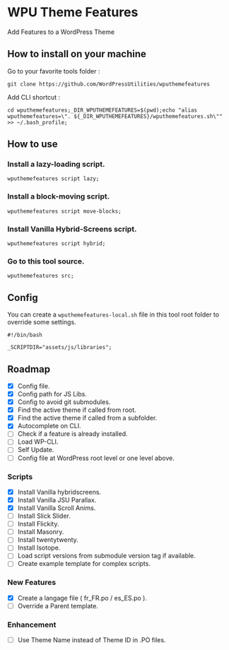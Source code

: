 # WPU Theme Features

Add Features to a WordPress Theme

## How to install on your machine

Go to your favorite tools folder :

```
git clone https://github.com/WordPressUtilities/wputhemefeatures
```

Add CLI shortcut :

```
cd wputhemefeatures;_DIR_WPUTHEMEFEATURES=$(pwd);echo "alias wputhemefeatures=\". ${_DIR_WPUTHEMEFEATURES}/wputhemefeatures.sh\"" >> ~/.bash_profile;
```

## How to use

### Install a lazy-loading script.

`wputhemefeatures script lazy;`

### Install a block-moving script.

`wputhemefeatures script move-blocks;`

### Install Vanilla Hybrid-Screens script.

`wputhemefeatures script hybrid;`

### Go to this tool source.

`wputhemefeatures src;`

## Config

You can create a `wputhemefeatures-local.sh` file in this tool root folder to override some settings.

```
#!/bin/bash

_SCRIPTDIR="assets/js/libraries";
```

## Roadmap

- [x] Config file.
- [x] Config path for JS Libs.
- [x] Config to avoid git submodules.
- [x] Find the active theme if called from root.
- [x] Find the active theme if called from a subfolder.
- [x] Autocomplete on CLI.
- [ ] Check if a feature is already installed.
- [ ] Load WP-CLI.
- [ ] Self Update.
- [ ] Config file at WordPress root level or one level above.

### Scripts

- [x] Install Vanilla hybridscreens.
- [x] Install Vanilla JSU Parallax.
- [x] Install Vanilla Scroll Anims.
- [ ] Install Slick Slider.
- [ ] Install Flickity.
- [ ] Install Masonry.
- [ ] Install twentytwenty.
- [ ] Install Isotope.
- [ ] Load script versions from submodule version tag if available.
- [ ] Create example template for complex scripts.

### New Features

- [x] Create a langage file ( fr_FR.po / es_ES.po ).
- [ ] Override a Parent template.

### Enhancement

- [ ] Use Theme Name instead of Theme ID in .PO files.
